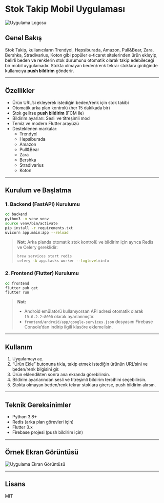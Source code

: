 # Stok Takip Mobil Uygulaması

![Uygulama Logosu](frontend/assets/images/app_logo.png)

## Genel Bakış

Stok Takip, kullanıcıların Trendyol, Hepsiburada, Amazon, Pull&Bear, Zara, Bershka, Stradivarius, Koton gibi popüler e-ticaret sitelerinden ürün ekleyip, belirli beden ve renklerin stok durumunu otomatik olarak takip edebileceği bir mobil uygulamadır. Stokta olmayan beden/renk tekrar stoklara girdiğinde kullanıcıya **push bildirim** gönderir.

---

## Özellikler
- Ürün URL’si ekleyerek istediğin beden/renk için stok takibi
- Otomatik arka plan kontrolü (her 15 dakikada bir)
- Stok gelirse **push bildirim** (FCM ile)
- Bildirim ayarları: Sesli ve titreşimli mod
- Temiz ve modern Flutter arayüzü
- Desteklenen markalar:
  - Trendyol
  - Hepsiburada
  - Amazon
  - Pull&Bear
  - Zara
  - Bershka
  - Stradivarius
  - Koton

---

## Kurulum ve Başlatma

### 1. Backend (FastAPI) Kurulumu

```sh
cd backend
python3 -m venv venv
source venv/bin/activate
pip install -r requirements.txt
uvicorn app.main:app --reload
```

> **Not:** Arka planda otomatik stok kontrolü ve bildirim için ayrıca Redis ve Celery gereklidir:
>
> ```sh
> brew services start redis
> celery -A app.tasks worker --loglevel=info
> ```

### 2. Frontend (Flutter) Kurulumu

```sh
cd frontend
flutter pub get
flutter run
```

> **Not:**
> - Android emülatörü kullanıyorsan API adresi otomatik olarak `10.0.2.2:8000` olarak ayarlanmıştır.
> - `frontend/android/app/google-services.json` dosyasını Firebase Console’dan indirip ilgili klasöre eklemelisin.

---

## Kullanım
1. Uygulamayı aç.
2. “Ürün Ekle” butonuna tıkla, takip etmek istediğin ürünün URL’sini ve beden/renk bilgisini gir.
3. Ürün eklendikten sonra ana ekranda görebilirsin.
4. Bildirim ayarlarından sesli ve titreşimli bildirim tercihini seçebilirsin.
5. Stokta olmayan beden/renk tekrar stoklara girerse, push bildirim alırsın.

---

## Teknik Gereksinimler
- Python 3.8+
- Redis (arka plan görevleri için)
- Flutter 3.x
- Firebase projesi (push bildirim için)

---

## Örnek Ekran Görüntüsü

![Uygulama Ekran Görüntüsü](docs/screenshot.png)

---

## Lisans
MIT

